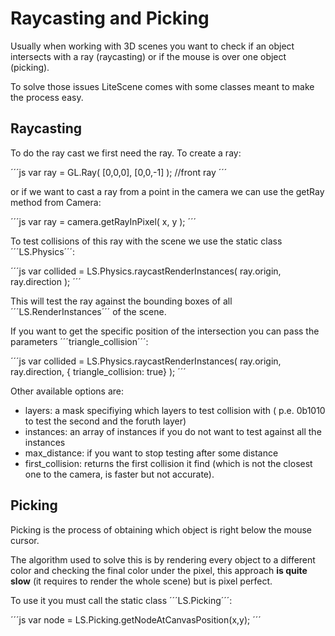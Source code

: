 # Raycasting and Picking

Usually when working with 3D scenes you want to check if an object intersects with a ray (raycasting) or if the mouse is over one object (picking).

To solve those issues LiteScene comes with some classes meant to make the process easy.


## Raycasting

To do the ray cast we first need the ray. To create a ray:

´´´js
var ray = GL.Ray( [0,0,0], [0,0,-1] ); //front ray
´´´

or if we want to cast a ray from a point in the camera we can use the getRay method from Camera:

´´´js
var ray = camera.getRayInPixel( x, y );
´´´

To test collisions of this ray with the scene we use the static class ´´´LS.Physics´´´:

´´´js
var collided = LS.Physics.raycastRenderInstances( ray.origin, ray.direction );
´´´

This will test the ray against the bounding boxes of all ´´´LS.RenderInstances´´´ of the scene.

If you want to get the specific position of the intersection you can pass the parameters ´´´triangle_collision´´´:

´´´js
var collided = LS.Physics.raycastRenderInstances( ray.origin, ray.direction, { triangle_collision: true} );
´´´

Other available options are:
- layers: a mask specifiying which layers to test collision with ( p.e. 0b1010 to test the second and the foruth layer)
- instances: an array of instances if you do not want to test against all the instances
- max_distance: if you want to stop testing after some distance
- first_collision: returns the first collision it find (which is not the closest one to the camera, is faster but not accurate).


## Picking

Picking is the process of obtaining which object is right below the mouse cursor.

The algorithm used to solve this is by rendering every object to a different color and checking the final color under the pixel, this approach **is quite slow** (it requires to render the whole scene) but is pixel perfect.

To use it you must call the static class ´´´LS.Picking´´´:

´´´js
var node = LS.Picking.getNodeAtCanvasPosition(x,y);
´´´
